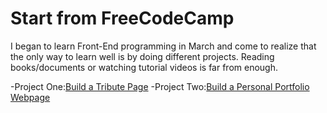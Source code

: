 # Start from FreeCodeCamp
I began to learn Front-End programming in March and come to realize that the only way to learn well is by doing different projects.
Reading books/documents or watching tutorial videos is far from enough.

-Project One:[Build a Tribute Page](https://www.freecodecamp.cn/challenges/build-a-tribute-page)
-Project Two:[Build a Personal Portfolio Webpage](https://www.freecodecamp.cn/challenges/build-a-personal-portfolio-webpage)

